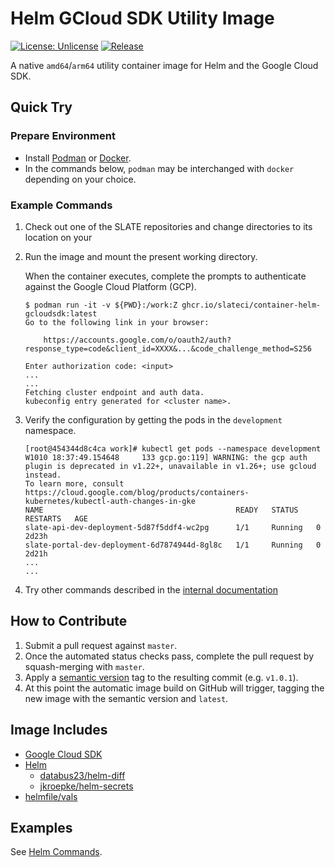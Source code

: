
# Helm GCloud SDK Utility Image

[![License: Unlicense](https://img.shields.io/badge/license-Unlicense-blue.svg)](http://unlicense.org/)
[![Release](https://github.com/slateci/container-helm-gcloudsdk/actions/workflows/release.yml/badge.svg)](https://github.com/slateci/container-helm-gcloudsdk/actions/workflows/release.yml)

A native `amd64`/`arm64` utility container image for Helm and the Google Cloud SDK.

## Quick Try

### Prepare Environment

* Install [Podman](https://podman.io/getting-started/installation) or [Docker](https://docs.docker.com/get-docker/).
* In the commands below, `podman` may be interchanged with `docker` depending on your choice.

### Example Commands

1. Check out one of the SLATE repositories and change directories to its location on your 
1. Run the image and mount the present working directory.

   When the container executes, complete the prompts to authenticate against the Google Cloud Platform (GCP).

   ```shell
   $ podman run -it -v ${PWD}:/work:Z ghcr.io/slateci/container-helm-gcloudsdk:latest
   Go to the following link in your browser:
   
       https://accounts.google.com/o/oauth2/auth?response_type=code&client_id=XXXX&...&code_challenge_method=S256
   
   Enter authorization code: <input>
   ...
   ...
   Fetching cluster endpoint and auth data.
   kubeconfig entry generated for <cluster name>.
   ```

1. Verify the configuration by getting the pods in the `development` namespace.

   ```shell
   [root@454344d8c4ca work]# kubectl get pods --namespace development
   W1010 18:37:49.154648     133 gcp.go:119] WARNING: the gcp auth plugin is deprecated in v1.22+, unavailable in v1.26+; use gcloud instead.
   To learn more, consult https://cloud.google.com/blog/products/containers-kubernetes/kubectl-auth-changes-in-gke
   NAME                                           READY   STATUS    RESTARTS   AGE
   slate-api-dev-deployment-5d87f5ddf4-wc2pg      1/1     Running   0          2d23h
   slate-portal-dev-deployment-6d7874944d-8gl8c   1/1     Running   0          2d21h
   ...
   ...
   ```

1. Try other commands described in the [internal documentation](https://docs.google.com/document/d/1Tn31mUMoJpKJrSvxemOAgS39NkJLQPk_AN5YwUfk4gM/edit?usp=sharing)

## How to Contribute

1. Submit a pull request against `master`.
2. Once the automated status checks pass, complete the pull request by squash-merging with `master`.
3. Apply a [semantic version](https://semver.org/) tag to the resulting commit (e.g. `v1.0.1`).
4. At this point the automatic image build on GitHub will trigger, tagging the new image with the semantic version and `latest`.

## Image Includes

* [Google Cloud SDK](https://cloud.google.com/sdk/docs/install)
* [Helm](https://helm.sh/)
    * [databus23/helm-diff](https://github.com/databus23/helm-diff)
    * [jkroepke/helm-secrets](https://github.com/jkroepke/helm-secrets)
* [helmfile/vals](https://github.com/helmfile/vals)

## Examples

See [Helm Commands](https://docs.google.com/document/d/1Tn31mUMoJpKJrSvxemOAgS39NkJLQPk_AN5YwUfk4gM/edit?usp=sharing).
